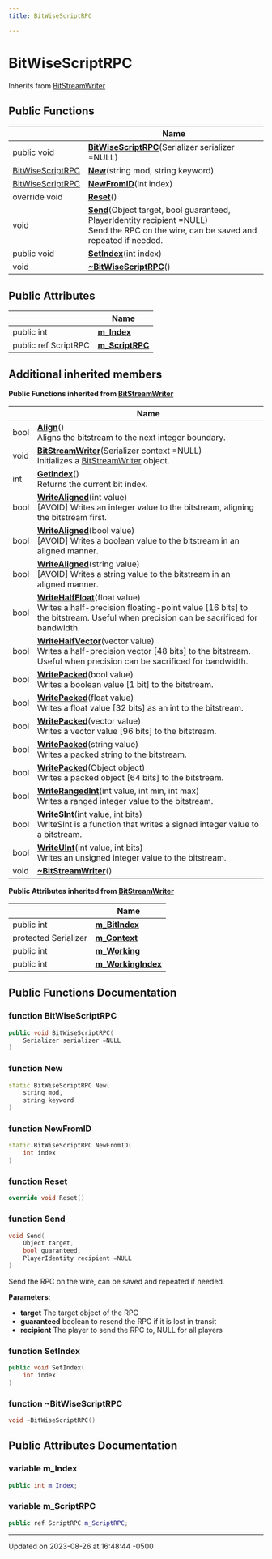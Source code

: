 ```yaml
---
title: BitWiseScriptRPC

---
```


# BitWiseScriptRPC





Inherits from [BitStreamWriter](class_bit_stream_writer.md)

## Public Functions

|                | Name           |
| -------------- | -------------- |
| public void | **[BitWiseScriptRPC](class_bit_wise_script_r_p_c.md#function-bitwisescriptrpc)**(Serializer serializer =NULL) |
| [BitWiseScriptRPC](class_bit_wise_script_r_p_c.md) | **[New](class_bit_wise_script_r_p_c.md#function-new)**(string mod, string keyword) |
| [BitWiseScriptRPC](class_bit_wise_script_r_p_c.md) | **[NewFromID](class_bit_wise_script_r_p_c.md#function-newfromid)**(int index) |
| override void | **[Reset](class_bit_wise_script_r_p_c.md#function-reset)**() |
| void | **[Send](class_bit_wise_script_r_p_c.md#function-send)**(Object target, bool guaranteed, PlayerIdentity recipient =NULL)<br>Send the RPC on the wire, can be saved and repeated if needed.  |
| public void | **[SetIndex](class_bit_wise_script_r_p_c.md#function-setindex)**(int index) |
| void | **[~BitWiseScriptRPC](class_bit_wise_script_r_p_c.md#function-~bitwisescriptrpc)**() |

## Public Attributes

|                | Name           |
| -------------- | -------------- |
| public int | **[m_Index](class_bit_wise_script_r_p_c.md#variable-m-index)**  |
| public ref ScriptRPC | **[m_ScriptRPC](class_bit_wise_script_r_p_c.md#variable-m-scriptrpc)**  |

## Additional inherited members

**Public Functions inherited from [BitStreamWriter](class_bit_stream_writer.md)**

|                | Name           |
| -------------- | -------------- |
| bool | **[Align](class_bit_stream_writer.md#function-align)**()<br>Aligns the bitstream to the next integer boundary.  |
| void | **[BitStreamWriter](class_bit_stream_writer.md#function-bitstreamwriter)**(Serializer context =NULL)<br>Initializes a [BitStreamWriter](class_bit_stream_writer.md) object.  |
| int | **[GetIndex](class_bit_stream_writer.md#function-getindex)**()<br>Returns the current bit index.  |
| bool | **[WriteAligned](class_bit_stream_writer.md#function-writealigned)**(int value)<br>[AVOID] Writes an integer value to the bitstream, aligning the bitstream first.  |
| bool | **[WriteAligned](class_bit_stream_writer.md#function-writealigned)**(bool value)<br>[AVOID] Writes a boolean value to the bitstream in an aligned manner.  |
| bool | **[WriteAligned](class_bit_stream_writer.md#function-writealigned)**(string value)<br>[AVOID] Writes a string value to the bitstream in an aligned manner.  |
| bool | **[WriteHalfFloat](class_bit_stream_writer.md#function-writehalffloat)**(float value)<br>Writes a half-precision floating-point value [16 bits] to the bitstream. Useful when precision can be sacrificed for bandwidth.  |
| bool | **[WriteHalfVector](class_bit_stream_writer.md#function-writehalfvector)**(vector value)<br>Writes a half-precision vector [48 bits] to the bitstream. Useful when precision can be sacrificed for bandwidth.  |
| bool | **[WritePacked](class_bit_stream_writer.md#function-writepacked)**(bool value)<br>Writes a boolean value [1 bit] to the bitstream.  |
| bool | **[WritePacked](class_bit_stream_writer.md#function-writepacked)**(float value)<br>Writes a float value [32 bits] as an int to the bitstream.  |
| bool | **[WritePacked](class_bit_stream_writer.md#function-writepacked)**(vector value)<br>Writes a vector value [96 bits] to the bitstream.  |
| bool | **[WritePacked](class_bit_stream_writer.md#function-writepacked)**(string value)<br>Writes a packed string to the bitstream.  |
| bool | **[WritePacked](class_bit_stream_writer.md#function-writepacked)**(Object object)<br>Writes a packed object [64 bits] to the bitstream.  |
| bool | **[WriteRangedInt](class_bit_stream_writer.md#function-writerangedint)**(int value, int min, int max)<br>Writes a ranged integer value to the bitstream.  |
| bool | **[WriteSInt](class_bit_stream_writer.md#function-writesint)**(int value, int bits)<br>WriteSInt is a function that writes a signed integer value to a bitstream.  |
| bool | **[WriteUInt](class_bit_stream_writer.md#function-writeuint)**(int value, int bits)<br>Writes an unsigned integer value to the bitstream.  |
| void | **[~BitStreamWriter](class_bit_stream_writer.md#function-~bitstreamwriter)**() |

**Public Attributes inherited from [BitStreamWriter](class_bit_stream_writer.md)**

|                | Name           |
| -------------- | -------------- |
| public int | **[m_BitIndex](class_bit_stream_writer.md#variable-m-bitindex)**  |
| protected Serializer | **[m_Context](class_bit_stream_writer.md#variable-m-context)**  |
| public int | **[m_Working](class_bit_stream_writer.md#variable-m-working)**  |
| public int | **[m_WorkingIndex](class_bit_stream_writer.md#variable-m-workingindex)**  |


## Public Functions Documentation

### function BitWiseScriptRPC

```cpp
public void BitWiseScriptRPC(
    Serializer serializer =NULL
)
```


### function New

```cpp
static BitWiseScriptRPC New(
    string mod,
    string keyword
)
```


### function NewFromID

```cpp
static BitWiseScriptRPC NewFromID(
    int index
)
```


### function Reset

```cpp
override void Reset()
```


### function Send

```cpp
void Send(
    Object target,
    bool guaranteed,
    PlayerIdentity recipient =NULL
)
```

Send the RPC on the wire, can be saved and repeated if needed. 

**Parameters**: 

  * **target** The target object of the RPC 
  * **guaranteed** boolean to resend the RPC if it is lost in transit 
  * **recipient** The player to send the RPC to, NULL for all players 


### function SetIndex

```cpp
public void SetIndex(
    int index
)
```


### function ~BitWiseScriptRPC

```cpp
void ~BitWiseScriptRPC()
```


## Public Attributes Documentation

### variable m_Index

```cpp
public int m_Index;
```


### variable m_ScriptRPC

```cpp
public ref ScriptRPC m_ScriptRPC;
```


-------------------------------

Updated on 2023-08-26 at 16:48:44 -0500